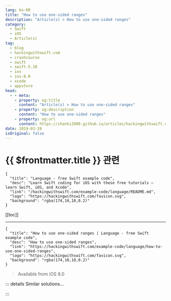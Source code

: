 ```yaml
---
lang: ko-KR
title: "How to use one-sided ranges"
description: "Article(s) > How to use one-sided ranges"
category:
  - Swift
  - iOS
  - Article(s)
tag: 
  - blog
  - hackingwithswift.com
  - crashcourse
  - swift
  - swift-5.10
  - ios
  - ios-8.0
  - xcode
  - appstore
head:
  - - meta:
    - property: og:title
      content: "Article(s) > How to use one-sided ranges"
    - property: og:description
      content: "How to use one-sided ranges"
    - property: og:url
      content: https://chanhi2000.github.io/articles/hackingwithswift.com/example-code/language/how-to-use-one-sided-ranges.html
date: 2019-03-28
isOriginal: false
---
```


# {{ $frontmatter.title }} 관련

```component VPCard
{
  "title": "Language - free Swift example code",
  "desc": "Learn Swift coding for iOS with these free tutorials – learn Swift, iOS, and Xcode",
  "link": "/hackingwithswift.com/example-code/language/README.md",
  "logo": "https://hackingwithswift.com/favicon.svg",
  "background": "rgba(174,10,10,0.2)"
}
```

[[toc]]

---

```component VPCard
{
  "title": "How to use one-sided ranges | Language - free Swift example code",
  "desc": "How to use one-sided ranges",
  "link": "https://hackingwithswift.com/example-code/language/how-to-use-one-sided-ranges",
  "logo": "https://hackingwithswift.com/favicon.svg",
  "background": "rgba(174,10,10,0.2)"
}
```

> Available from iOS 8.0

<!-- TODO: 작성 -->

<!-- 
One-sided ranges allow us to skip either the start or end of a range to have Swift infer the starting point for us. As an example, consider this array:

```swift
let characters = ["Dr Horrible", "Captain Hammer", "Penny", "Bad Horse", "Moist"]
```

If we wanted to read only the first three items from that array, we could use `characters[..<3]` – we skipped the start point, so Swift will automatically infer the start of the array:

```swift
let bigParts = characters[..<3]
```

That will create an array containing `["Dr Horrible", "Captain Hammer", "Penny"]`.

Similarly, we could skip the end of the range to have Swift infer the end of the array, like this:

```swift
let smallParts = characters[3...]
```

That will create an array containing `["Bad Horse", "Moist"]`.

-->

::: details Similar solutions…

<!--
/quick-start/swiftui/swiftui-tips-and-tricks">SwiftUI tips and tricks 
/quick-start/swiftui/how-to-synchronize-animations-from-one-view-to-another-with-matchedgeometryeffect">How to synchronize animations from one view to another with matchedGeometryEffect() 
/quick-start/swiftui/how-to-force-views-to-one-side-inside-a-stack-using-spacer">How to force views to one side inside a stack using Spacer 
/quick-start/swiftui/whats-the-difference-between-observedobject-state-and-environmentobject">What’s the difference between @ObservedObject, @State, and @EnvironmentObject? 
/quick-start/swiftui/building-a-menu-using-list">Building a menu using List</a>
-->

:::


